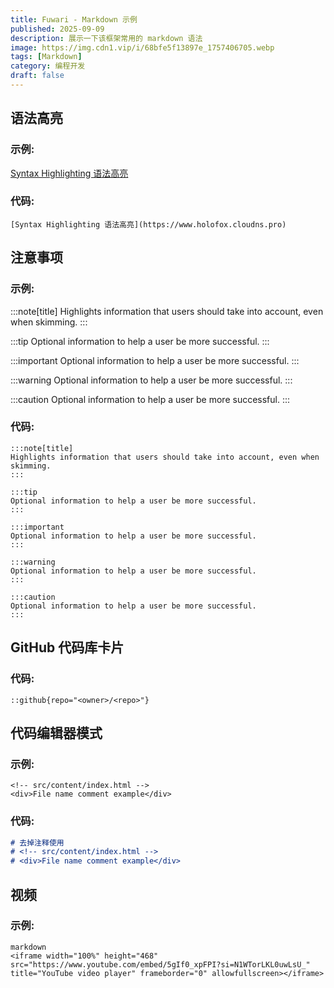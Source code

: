 ```yaml
---
title: Fuwari - Markdown 示例
published: 2025-09-09
description: 展示一下该框架常用的 markdown 语法
image: https://img.cdn1.vip/i/68bfe5f13897e_1757406705.webp
tags: [Markdown]
category: 编程开发
draft: false
---
```

## 语法高亮

### 示例:

[Syntax Highlighting 语法高亮](https://www.holofox.cloudns.pro)

### 代码:

```
[Syntax Highlighting 语法高亮](https://www.holofox.cloudns.pro)
```

## 注意事项

### 示例:

:::note[title]
Highlights information that users should take into account, even when skimming.
:::

:::tip
Optional information to help a user be more successful.
:::

:::important
Optional information to help a user be more successful.
:::

:::warning
Optional information to help a user be more successful.
:::

:::caution
Optional information to help a user be more successful.
:::

### 代码:

```
:::note[title]
Highlights information that users should take into account, even when skimming.
:::

:::tip
Optional information to help a user be more successful.
:::

:::important
Optional information to help a user be more successful.
:::

:::warning
Optional information to help a user be more successful.
:::

:::caution
Optional information to help a user be more successful.
:::
```

## GitHub 代码库卡片

### 代码:

```
::github{repo="<owner>/<repo>"}
```

## 代码编辑器模式

### 示例:

```
<!-- src/content/index.html -->
<div>File name comment example</div>
```

### 代码:

```markdown
# 去掉注释使用
# <!-- src/content/index.html -->
# <div>File name comment example</div>
```

## 视频

### 示例:

```
markdown
<iframe width="100%" height="468" src="https://www.youtube.com/embed/5gIf0_xpFPI?si=N1WTorLKL0uwLsU_" title="YouTube video player" frameborder="0" allowfullscreen></iframe>
```
